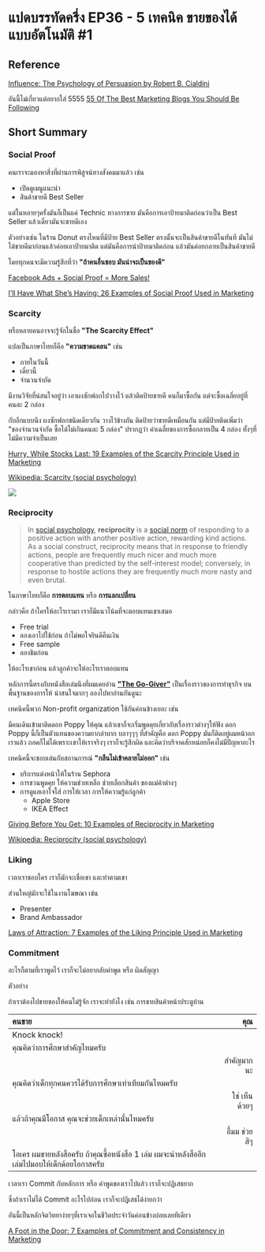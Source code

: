 # แปดบรรทัดครึ่ง EP36 - 5 เทคนิค ขายของได้แบบอัตโนมัติ #1

## Reference

[Influence: The Psychology of Persuasion by Robert B. Cialdini](https://www.goodreads.com/book/show/28815.Influence)

อันนี้ไม่เกี่ยวแต่อยากใส่ 5555
[55 Of The Best Marketing Blogs You Should Be Following](https://www.referralcandy.com/blog/top-marketing-blogs/)

## Short Summary

### Social Proof

คนเราจะมองหาสิ่งที่ผ่านการพิสูจน์ทางสังคมมาแล้ว เช่น

- เปิดดูเมนูแนะนำ
- สินค้าขายดี Best Seller

แต่ในหลายๆครั้งมันก็เป็นแค่ Technic ทางการขาย มันคือการเอาป้ายมาติดก่อนว่าเป็น Best Seller แล้วเดี๋ยวมันจะขายดีเอง

ตัวอย่างเช่น ในร้าน Donut ตรงไหนที่มีป้าย Best Seller ตรงนั้นจะเป็นสินค้าขายดีในทันที มันไม่ได้ขายดีมาก่อนแล้วค่อยเอาป้ายมาติด แต่มันคือการนำป้ายมาติดก่อน แล้วมันค่อยกลายเป็นสินค้าขายดี

โดยทุกคนจะมีความรู้สึกที่ว่า **"ถ้าคนอื่นชอบ มันน่าจะเป็นของดี"**

[Facebook Ads + Social Proof = More Sales!](https://adespresso.com/blog/10-types-of-social-proof-used-in-facebook-ads/)

[I’ll Have What She’s Having: 26 Examples of Social Proof Used in Marketing](https://www.referralcandy.com/blog/social-proof-examples/)

### Scarcity

หรือหลายคนอาจจะรู้จักในชื่อ **"The Scarcity Effect"**

แปลเป็นภาษาไทยก็คือ **"ความขาดแคลน"** เช่น

- ภายในวันนี้
- เดี๋ยวนี้
- จำนวนจำกัด

มีงานวิจัยที่น่สนใจอยู่ว่า เอาผงซักฟอกไปวางไว้ แล้วติดป้ายขายดี คนก็มาซื้อกัน แต่จะซื้อเฉลี่ยอยู่ที่คนละ 2 กล่อง

กับอีกแบบนึง ผงซักฟอกชนิดเดียวกัน วางไว้ข้างกัน ติดป้ายว่าขายดีเหมือนกัน แต่มีป้ายติดเพิ่มว่า "ของจำนวนจำกัด ซื้อได้ไม่เกินคนละ 5 กล่อง" ปรากฎว่า ค่าเฉลี่ยของการซื้อกลายเป็น 4 กล่อง ทั้งๆที่ไม่มีความจำเป็นเลย

[Hurry, While Stocks Last: 19 Examples of the Scarcity Principle Used in Marketing](https://www.referralcandy.com/blog/scarcity-marketing-examples/)

[Wikipedia: Scarcity (social psychology)](<https://en.wikipedia.org/wiki/Scarcity_(social_psychology)>)

![](https://i.imgur.com/Q6AgZh2.jpg)

### Reciprocity

> In [social psychology](https://en.wikipedia.org/wiki/Social_psychology), **reciprocity** is a [social norm](https://en.wikipedia.org/wiki/Social_norm) of responding to a positive action with another positive action, rewarding kind actions. As a social construct, reciprocity means that in response to friendly actions, people are frequently much nicer and much more cooperative than predicted by the self-interest model; conversely, in response to hostile actions they are frequently much more nasty and even brutal.

ในภาษาไทยก็คือ **การตอบแทน** หรือ **การแลกเปลี่ยน**

กล่าวคือ ถ้าใครให้อะไรเรามา เราก็มีแนวโน้มที่จะตอบแทนเขาเสมอ

- Free trial
- ลองเอาไปใช้ก่อน ถ้าไม่พอใจยินดีคืนเงิน
- Free sample
- ลองชิมก่อน

ให้อะไรเขาก่อน แล้วลูกค้าจะให้อะไรเราตอบแทน

หลักการนี้ตรงกับหนังสือเล่มนึงที่ผมเคยอ่าน [**"The Go-Giver"**](https://thegogiver.com/) เป็นเรื่องราวของการทำธุรกิจ บนพื้นฐานของการให้ น่าสนใจมากๆ ลองไปหาอ่านกันดูนะ

เทคนิคนี้พวก Non-profit organization ใช้กันค่อนข้างเยอะ เช่น

มีคนเดินเข้ามาติดดอก Poppy ให้คุณ แล้วเขาก็จะเริ่มพูดคุยเกี่ยวกับเรื่องราวต่างๆให้ฟัง ดอก Poppy นี้ก็เป็นตัวแทนของความยากลำบาก บลาๆๆๆ ที่สำคัญคือ ดอก Poppy มันก็ติดอยู่ผมหน้าอกเราแล้ว ถอดก็ไม่ได้เพราะเขาให้เราจริงๆ เราก็จะรู้สึกผิด และคิดว่าบริจาคสักหน่อยก็คงไม่มีปัญหาอะไร

เทคนิคนี้จะชอบเล่นกับสถานการณ์ **"กลืนไม่เข้าคลายไม่ออก"** เช่น

- บริการแต่งหน้าให้ในร้าน Sephora
- การชวนพูดคุย ให้ความช่วยเหลือ ช่วยเลือกสินค้า ของแม่ค้าต่างๆ
- การดูแลเอาใจใส่ การให้เวลา การให้ความรู้แก่ลูกค้า
  - Apple Store
  - IKEA Effect

[Giving Before You Get: 10 Examples of Reciprocity in Marketing](https://www.referralcandy.com/blog/reciprocity-marketing-examples/)

[Wikipedia: Reciprocity (social psychology)](<https://en.wikipedia.org/wiki/Reciprocity_(social_psychology)>)

### Liking

เวลาเราชอบใคร เราก็มักจะเชื่อเขา และทำตามเขา

ส่วนใหญ่มักจะใช้ในงานโฆษณา เช่น

- Presenter
- Brand Ambassador

[Laws of Attraction: 7 Examples of the Liking Principle Used in Marketing](https://www.referralcandy.com/blog/liking-principle/)

### Commitment

อะไรก็ตามที่เราพูดไว้ เราก็จะไม่อยากลับคำพูด หรือ ผิดสัญญา

ตัวอย่าง

ถ้าเราต้องไปขายของให้คนไม่รู้จัก เราจะทำยังไง
เช่น การขายสินค้าหน้าประตูบ้าน

| คนขาย                                                                                         |           คุณ |
| :-------------------------------------------------------------------------------------------- | ------------: |
| Knock knock!                                                                                  |               |
| คุณคิดว่าการศึกษาสำคัญไหมครับ                                                                 |               |
|                                                                                               |    สำคัญมากนะ |
| คุณคิดว่าเด็กทุกคนควรได้รับการศึกษาเท่าเทียมกันไหมครับ                                        |               |
|                                                                                               | ใช่ เห็นด้วยๆ |
| แล้วถ้าคุณมีโอกาส คุณจะช่วยเด็กเหล่านั้นไหมครับ                                               |               |
|                                                                                               | อื้มม ช่วยสิๆ |
| โอเคร ผมขายหลังสือครับ ถ้าคุณซื้อหนังสือ 1 เล่ม ผมจะนำหลังสืออีกเล่มไปมอบให้เด็กด้อยโอกาสครับ |               |

เวลาเรา Commit กับหลักการ หรือ คำพูดของเราไปแล้ว เราก็จะปฎิเสธยาก

ซึ่งถ้าเราไม่ได้ Commit อะไรไปก่อน เราก็จะปฎิเสธได้ง่ายกว่า

อันนี้เป็นหลักจิตวิทยาง่ายๆที่เราเจอในชีวิตประจำวันค่อนข้างบ่อยเลยทีเดียว

[A Foot in the Door: 7 Examples of Commitment and Consistency in Marketing](https://www.referralcandy.com/blog/commitment-and-consistency-examples/)
